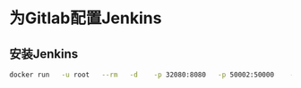 # 为Gitlab配置Jenkins

## 安装Jenkins

```bash
docker run   -u root   --rm   -d    -p 32080:8080   -p 50002:50000    -v jenkins-data:/var/jenkins_home    -v /var/run/docker.sock:/var/run/docker.sock    jenkinsci/blueocean
```

